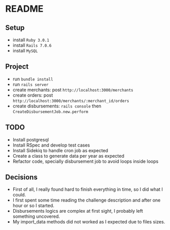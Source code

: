 # README

## Setup

* install `Ruby 3.0.1`
* install `Rails 7.0.6`
* install `MySQL`

## Project

* run `bundle install`
* run `rails server`
* create merchants: post `http://localhost:3000/merchants`
* create orders: post `http://localhost:3000/merchants/:merchant_id/orders`
* create disbursements: `rails console` then `CreateDisbursementJob.new.perform`

## TODO

* Install postgresql
* Install RSpec and develop test cases
* Install Sidekiq to handle cron job as expected
* Create a class to generate data per year as expected
* Refactor code, specially disbursement job to avoid loops inside loops 

## Decisions

* First of all, I really found hard to finish everything in time, so I did what I could.
* I first spent some time reading the challenge description and after one hour or so I started.
* Disbursements logics are complex at first sight, I probably left something uncovered.
* My import_data methods did not worked as I expected due to files sizes.
